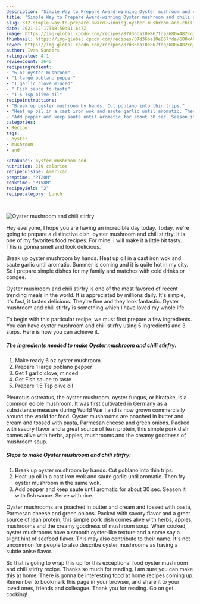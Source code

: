 ```yaml
---
description: "Simple Way to Prepare Award-winning Oyster mushroom and chili stirfry"
title: "Simple Way to Prepare Award-winning Oyster mushroom and chili stirfry"
slug: 312-simple-way-to-prepare-award-winning-oyster-mushroom-and-chili-stirfry
date: 2021-12-17T18:50:01.647Z
image: https://img-global.cpcdn.com/recipes/87d36ba10e867fda/680x482cq70/oyster-mushroom-and-chili-stirfry-recipe-main-photo.jpg
thumbnail: https://img-global.cpcdn.com/recipes/87d36ba10e867fda/680x482cq70/oyster-mushroom-and-chili-stirfry-recipe-main-photo.jpg
cover: https://img-global.cpcdn.com/recipes/87d36ba10e867fda/680x482cq70/oyster-mushroom-and-chili-stirfry-recipe-main-photo.jpg
author: Ivan Sanders
ratingvalue: 4.1
reviewcount: 3645
recipeingredient:
- "6 oz oyster mushroom"
- "1 large poblano pepper"
- "1 garlic clove minced"
- " Fish sauce to taste"
- "1.5 Tsp olive oil"
recipeinstructions:
- "Break up oyster mushroom by hands. Cut poblano into thin trips."
- "Heat up oil in a cast iron wok and saute garlic until aromatic. Then fry oyster mushroom in the same wok."
- "Add pepper and keep sauté until aromatic for about 30 sec. Season it with fish sauce. Serve with rice."
categories:
- Recipe
tags:
- oyster
- mushroom
- and

katakunci: oyster mushroom and 
nutrition: 219 calories
recipecuisine: American
preptime: "PT20M"
cooktime: "PT58M"
recipeyield: "2"
recipecategory: Lunch

---
```



![Oyster mushroom and chili stirfry](https://img-global.cpcdn.com/recipes/87d36ba10e867fda/680x482cq70/oyster-mushroom-and-chili-stirfry-recipe-main-photo.jpg)

Hey everyone, I hope you are having an incredible day today. Today, we're going to prepare a distinctive dish, oyster mushroom and chili stirfry. It is one of my favorites food recipes. For mine, I will make it a little bit tasty. This is gonna smell and look delicious.

Break up oyster mushroom by hands. Heat up oil in a cast iron wok and saute garlic until aromatic. Summer is coming and it is quite hot in my city. So I prepare simple dishes for my family and matches with cold drinks or congee.

Oyster mushroom and chili stirfry is one of the most favored of recent trending meals in the world. It is appreciated by millions daily. It's simple, it's fast, it tastes delicious. They're fine and they look fantastic. Oyster mushroom and chili stirfry is something which I have loved my whole life.


To begin with this particular recipe, we must first prepare a few ingredients. You can have oyster mushroom and chili stirfry using 5 ingredients and 3 steps. Here is how you can achieve it.

<!--inarticleads1-->

##### The ingredients needed to make Oyster mushroom and chili stirfry:

1. Make ready 6 oz oyster mushroom
1. Prepare 1 large poblano pepper
1. Get 1 garlic clove, minced
1. Get  Fish sauce to taste
1. Prepare 1.5 Tsp olive oil


Pleurotus ostreatus, the oyster mushroom, oyster fungus, or hiratake, is a common edible mushroom. It was first cultivated in Germany as a subsistence measure during World War I and is now grown commercially around the world for food. Oyster mushrooms are poached in butter and cream and tossed with pasta, Parmesan cheese and green onions. Packed with savory flavor and a great source of lean protein, this simple pork dish comes alive with herbs, apples, mushrooms and the creamy goodness of mushroom soup. 

<!--inarticleads2-->

##### Steps to make Oyster mushroom and chili stirfry:

1. Break up oyster mushroom by hands. Cut poblano into thin trips.
1. Heat up oil in a cast iron wok and saute garlic until aromatic. Then fry oyster mushroom in the same wok.
1. Add pepper and keep sauté until aromatic for about 30 sec. Season it with fish sauce. Serve with rice.


Oyster mushrooms are poached in butter and cream and tossed with pasta, Parmesan cheese and green onions. Packed with savory flavor and a great source of lean protein, this simple pork dish comes alive with herbs, apples, mushrooms and the creamy goodness of mushroom soup. When cooked, oyster mushrooms have a smooth oyster-like texture and a some say a slight hint of seafood flavor. This may also contribute to their name. It&#39;s not uncommon for people to also describe oyster mushrooms as having a subtle anise flavor. 

So that is going to wrap this up for this exceptional food oyster mushroom and chili stirfry recipe. Thanks so much for reading. I am sure you can make this at home. There is gonna be interesting food at home recipes coming up. Remember to bookmark this page in your browser, and share it to your loved ones, friends and colleague. Thank you for reading. Go on get cooking!
